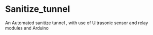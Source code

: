 # Sanitize_tunnel
An Automated sanitize tunnel , with use of Ultrasonic sensor and relay modules and Arduino
